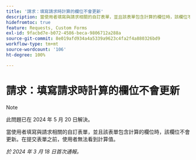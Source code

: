 ```yaml
---
title: '請求：填寫請求時計算的欄位不會更新'
description: 當使用者填寫與請求相關的自訂表單，並且該表單包含計算的欄位時，該欄位不會更新。在提交表單之前，使用者無法看到計算值。
hidefromtoc: true
feature: Requests, Custom Forms
exl-id: 9facbd7e-b072-4586-beca-9806712a288a
source-git-commit: 8e019afd934a4a5339a9623c4fa2f4a880326bd9
workflow-type: tm+mt
source-wordcount: '106'
ht-degree: 100%

---
```


# 請求：填寫請求時計算的欄位不會更新

>[!NOTE]
>
>此問題已在 2024 年 5 月 20 日解決。

當使用者填寫與請求相關的自訂表單，並且該表單包含計算的欄位時，該欄位不會更新。在提交表單之前，使用者無法看到計算值。

_於 2024 年 3 月 18 日首次通報。_


